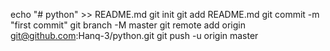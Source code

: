echo "# python" >> README.md
git init
git add README.md
git commit -m "first commit"
git branch -M master
git remote add origin git@github.com:Hanq-3/python.git
git push -u origin master



